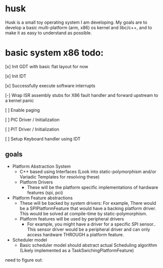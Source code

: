 
# husk

Husk is a small toy operating system I am developing.  My goals are to develop a basic multi-platform (arm, x86) os kernel and libc/c++, and to make it as easy to understand as possible.

# basic system x86 todo:
[x] Init GDT with basic flat layout for now

[x] Init IDT

[x] Successfully execute software interrupts

[-] Wrap ISR assembly stubs for X86 fault handler and forward upstream to a kernel panic

[ ] Enable paging

[ ] PIC Driver / Initialization

[ ] PIT Driver / Initialization

[ ] Setup Keyboard handler using IDT



## goals
- Platform Abstraction System
    - C++ based using Interfaces (Look into static-polymorphism and/or Variadic Templates for resolving these)
    - Platform Drivers
        - These will be the platform specific implementations of hardware features (spi, pci)
- Platform Feature abstractions
    - These will be backed by system drivers: For example, There would be a SPIPlatformFeature that would have a backing platform driver.  This would be solved at compile-time by static-polymorphism.
    - Platform features will be used by peripheral drivers
        - For example, you might have a driver for a specific SPI sensor.. This sensor driver would be a peripheral driver and can only access hardware THROUGH a platform feature.
- Scheduler model
    - Basic scheduler model should abstract actual Scheduling algorithm (Likely implemented as a TaskSwichingPlatformFeature)





need to figure out:
